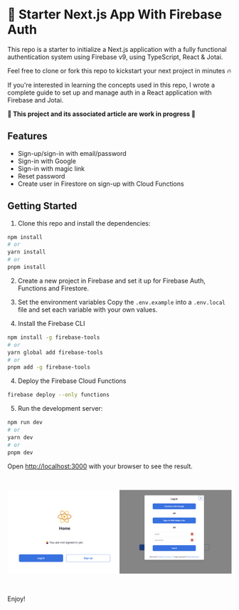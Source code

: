 # 🚀 Starter Next.js App With Firebase Auth

This repo is a starter to initialize a Next.js application with a fully functional authentication system using Firebase v9, using TypeScript, React & Jotai.

Feel free to clone or fork this repo to kickstart your next project in minutes 🔥

If you're interested in learning the concepts used in this repo, I wrote a complete guide to set up and manage auth in a React application with Firebase and Jotai.

**🚧 This project and its associated article are work in progress 🚧**

## Features
- Sign-up/sign-in with email/password
- Sign-in with Google
- Sign-in with magic link
- Reset password
- Create user in Firestore on sign-up with Cloud Functions

## Getting Started

1. Clone this repo and install the dependencies:
```bash
npm install
# or
yarn install
# or
pnpm install
```

2. Create a new project in Firebase and set it up for Firebase Auth, Functions and Firestore.

3. Set the environment variables
Copy the `.env.example` into a `.env.local` file and set each variable with your own values.

4. Install the Firebase CLI
```bash
npm install -g firebase-tools
# or
yarn global add firebase-tools
# or
pnpm add -g firebase-tools
```

4. Deploy the Firebase Cloud Functions
```bash
firebase deploy --only functions
```

5. Run the development server:

```bash
npm run dev
# or
yarn dev
# or
pnpm dev
```

Open [http://localhost:3000](http://localhost:3000) with your browser to see the result.

<br/>

![Preview of the home page and modal in sign-in view](./public/images/preview.png "Preview of the home page and modal in sign-in view.")

<br/>

Enjoy!